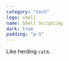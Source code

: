 ```yaml
---
category: "tech"
logo: shell
name: Shell Scripting
dark: true
padding: "p-1"
---
```


Like herding `cat`s.
